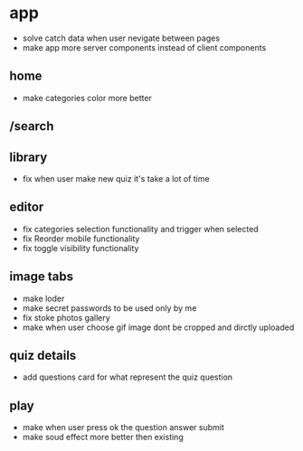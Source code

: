 # app

- solve catch data when user nevigate between pages
- make app more server components instead of client components

## home

- make categories color more better

## /search

## library

- fix when user make new quiz it's take a lot of time

## editor

- fix categories selection functionality and trigger when selected
- fix Reorder mobile functionality
- fix toggle visibility functionality

## image tabs

- make loder
- make secret passwords to be used only by me
- fix stoke photos gallery
- make when user choose gif image dont be cropped and dirctly uploaded

## quiz details

- add questions card for what represent the quiz question

## play

- make when user press ok the question answer submit
- make soud effect more better then existing
